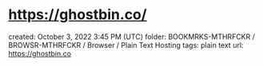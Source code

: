 # https://ghostbin.co/

created: October 3, 2022 3:45 PM (UTC)
folder: BOOKMRKS-MTHRFCKR / BROWSR-MTHRFCKR / Browser / Plain Text Hosting
tags: plain text
url: https://ghostbin.co